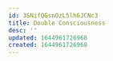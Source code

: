 ```yaml
---
id: 3SNifQGsnOzL5lh6JCNc3
title: Double Consciousness
desc: ''
updated: 1644961726968
created: 1644961726968
---
```


